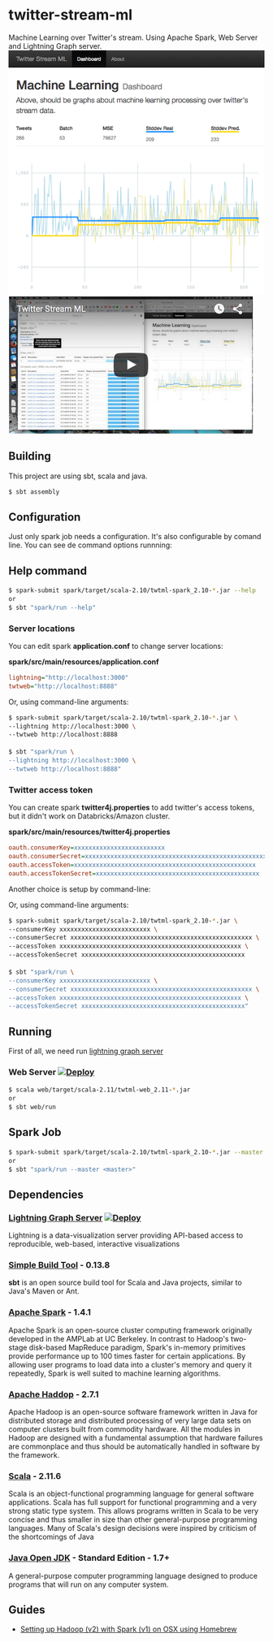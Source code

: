# twitter-stream-ml
Machine Learning over Twitter's stream. Using Apache Spark, Web Server and Lightning Graph server.
![Running example](doc/graph.png)
[![ScreenShot](doc/video_thumb.png)](https://youtu.be/yxWWvbUFy9Q)

## Building

This project are using sbt, scala and java.

```sh
$ sbt assembly
```

## Configuration
Just only spark job needs a configuration. It's also configurable by comand line.
You can see de command options runnning:

## Help command

```sh
$ spark-submit spark/target/scala-2.10/twtml-spark_2.10-*.jar --help
or
$ sbt "spark/run --help"
```

### Server locations

You can edit spark **application.conf** to change server locations:

**spark/src/main/resources/application.conf**
```ini
lightning="http://localhost:3000"
twtweb="http://localhost:8888"
```

Or, using command-line arguments:
```sh
$ spark-submit spark/target/scala-2.10/twtml-spark_2.10-*.jar \
--lightning http://localhost:3000 \
--twtweb http://localhost:8888

$ sbt "spark/run \
--lightning http://localhost:3000 \
--twtweb http://localhost:8888"
```

### Twitter access token

You can create spark **twitter4j.properties** to add twitter's access tokens, but it didn't work on Databricks/Amazon cluster.

**spark/src/main/resources/twitter4j.properties**
```ini
oauth.consumerKey=xxxxxxxxxxxxxxxxxxxxxxxxx
oauth.consumerSecret=xxxxxxxxxxxxxxxxxxxxxxxxxxxxxxxxxxxxxxxxxxxxxxxxxx
oauth.accessToken=xxxxxxxxxxxxxxxxxxxxxxxxxxxxxxxxxxxxxxxxxxxxxxxxxx
oauth.accessTokenSecret=xxxxxxxxxxxxxxxxxxxxxxxxxxxxxxxxxxxxxxxxxxxxx
```

Another choice is setup by command-line:

Or, using command-line arguments:
```sh
$ spark-submit spark/target/scala-2.10/twtml-spark_2.10-*.jar \
--consumerKey xxxxxxxxxxxxxxxxxxxxxxxxx \
--consumerSecret xxxxxxxxxxxxxxxxxxxxxxxxxxxxxxxxxxxxxxxxxxxxxxxxxx \
--accessToken xxxxxxxxxxxxxxxxxxxxxxxxxxxxxxxxxxxxxxxxxxxxxxxxxx \
--accessTokenSecret xxxxxxxxxxxxxxxxxxxxxxxxxxxxxxxxxxxxxxxxxxxxx

$ sbt "spark/run \
--consumerKey xxxxxxxxxxxxxxxxxxxxxxxxx \
--consumerSecret xxxxxxxxxxxxxxxxxxxxxxxxxxxxxxxxxxxxxxxxxxxxxxxxxx \
--accessToken xxxxxxxxxxxxxxxxxxxxxxxxxxxxxxxxxxxxxxxxxxxxxxxxxx \
--accessTokenSecret xxxxxxxxxxxxxxxxxxxxxxxxxxxxxxxxxxxxxxxxxxxxx"
```

## Running

First of all, we need run [lightning graph server](#lightning)

### Web Server [![Deploy](https://www.herokucdn.com/deploy/button.svg)](https://heroku.com/deploy?template=https://github.com/giorgioinf/twitter-stream-ml/tree/master)

```sh
$ scala web/target/scala-2.11/twtml-web_2.11-*.jar
or
$ sbt web/run
```

## Spark Job

```sh
$ spark-submit spark/target/scala-2.10/twtml-spark_2.10-*.jar --master <master>
or
$ sbt "spark/run --master <master>"
```

## Dependencies

### <a name="lightning"></a>[Lightning Graph Server](http://lightning-viz.org/) [![Deploy](https://www.herokucdn.com/deploy/button.svg)](https://heroku.com/deploy?template=https://github.com/lightning-viz/lightning/tree/master)

Lightning is a data-visualization server providing API-based access to reproducible, web-based, interactive visualizations

### [Simple Build Tool](http://www.scala-sbt.org) - 0.13.8

**sbt** is an open source build tool for Scala and Java projects, similar to Java's Maven or Ant.

### [Apache Spark](http://spark.apache.org) - 1.4.1

Apache Spark is an open-source cluster computing framework originally developed in the AMPLab at UC Berkeley. In contrast to Hadoop's two-stage disk-based MapReduce paradigm, Spark's in-memory primitives provide performance up to 100 times faster for certain applications. By allowing user programs to load data into a cluster's memory and query it repeatedly, Spark is well suited to machine learning algorithms.

### [Apache Haddop](http://hadoop.apache.org) - 2.7.1

Apache Hadoop is an open-source software framework written in Java for distributed storage and distributed processing of very large data sets on computer clusters built from commodity hardware. All the modules in Hadoop are designed with a fundamental assumption that hardware failures are commonplace and thus should be automatically handled in software by the framework.

### [Scala](scala-lang.org) - 2.11.6

Scala is an object-functional programming language for general software applications. Scala has full support for functional programming and a very strong static type system. This allows programs written in Scala to be very concise and thus smaller in size than other general-purpose programming languages. Many of Scala's design decisions were inspired by criticism of the shortcomings of Java

### [Java Open JDK](http://openjdk.java.net) - Standard Edition - 1.7+

A general-purpose computer programming language designed to produce programs that will run on any computer system.

## Guides

- [Setting up Hadoop (v2) with Spark (v1) on OSX using Homebrew](http://datahugger.org/datascience/setting-up-hadoop-v2-with-spark-v1-on-osx-using-homebrew)
